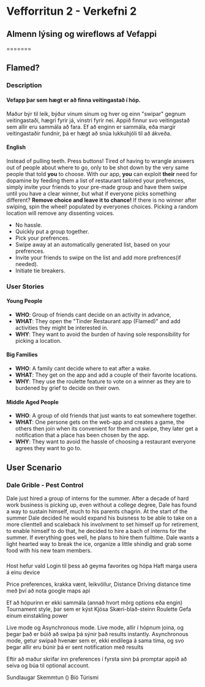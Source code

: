 # Vefforritun 2 - Verkefni 2
## Almenn lýsing og wireflows af Vefappi



=======
## Flamed?
### Description
#### Vefapp þar sem hægt er að finna veitingastað í hóp.


Maður býr til leik, býður vinum sínum og hver og einn "swipar" gegnum veitingastaði, hægri fyrir já, vinstri fyrir nei. Appið finnur svo veitingastað sem allir eru sammála að fara.
Ef að enginn er sammála, eða margir veitingastaðir fundnir, þá er hægt að snúa lukkuhjóli til að ákveða.

#### English
Instead of pulling teeth. Press buttons!
Tired of having to wrangle answers out of people about where to go, only to be shot down by the very same people that told **you** to choose.
With our app, **you** can exploit **their** need for dopamine by feeding them a list of restaurant tailored your prefrences, simply invite your friends to your pre-made group and have them swipe until you have a clear winner, but what if everyone picks something different?
**Remove choice and leave it to chance!**
If there is no winner after swiping, spin the wheel! populated by everyones choices.
Picking a random location will remove any dissenting voices.
- No hassle.
- Quickly put a group together.
- Pick your prefrences.
- Swipe away at an automatically generated list, based on your prefrences.
- Invite your friends to swipe on the list and add more prefrences(if needed).
- Initiate tie breakers.

### User Stories

#### Young People
- **WHO**: Group of friends cant decide on an activity in advance,
- **WHAT**: They open the "Tinder Restaurant app (Flamed)" and add activities they might be interested in.
- **WHY**: They want to avoid the burden of having sole responsibility for picking a location.

#### Big Families
- **WHO**: A family cant decide where to eat after a wake.
- **WHAT**: They get on the app and add a couple of their favorite locations.
- **WHY**: They use the roulette feature to vote on a winner as they are to burdened by grief to decide on their own.

#### Middle Aged People
- **WHO**: A group of old friends that just wants to eat somewhere together.
- **WHAT**: One persone gets on the web-app and creates a game, the others then join when its convenient for them and swipe, they later get a notification that a place has been chosen by the app.
- **WHY**: They want to avoid the hassle of choosing a restaurant everyone agrees they want to go to.

## User Scenario

### Dale Grible - Pest Control
Dale just hired a group of interns for the summer. After a decade of hard work business is picking up, even without a college degree, Dale has found a way to sustain himself, much to his parents chagrin. At the start of the summer Dale decided he would expand his buisness to be able to take on a more clienttell and scaleback his involvment to set himself up for retirement, to enable himself to do that, he decided to hire a bach of interns for the summer. If everything goes well, he plans to hire them fulltime. Dale wants a light hearted way to break the ice, organize a little shindig and grab some food with his new team members.

### 



Host hefur vald
Login til þess að geyma favorites og hópa
Haft marga usera á einu device

Price preferences, krakka vænt, leikvöllur, Distance
Driving distance time með því að nota google maps api

Ef að hópurinn er ekki sammála (annað hvort mörg options eða engin)
Tournament style, þar sem er kýst
Kjósa
Skæri-blað-steinn
Roulette
Gefa einum einstakling power


Live mode og Asynchronous mode.
Live mode, allir í hópnum joina, og þegar það er búið að swipa þá sýnir það results instantly.
Asynchronous mode, getur swipað hvenær sem er, ekki endilega á sama tíma, og svo þegar allir eru búnir þá er sent notification með results

Eftir að maður skrifar inn preferences í fyrsta sinn þá promptar appið að seiva og búa til optional account.


Sundlaugar
Skemmtun ()
Bíó
Túrismi

